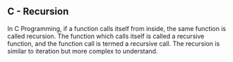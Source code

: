 ## C - Recursion
In C Programming, if a function calls itself from inside, the same function is called recursion. The function which calls itself is called a recursive function, and the function call is termed a recursive call. The recursion is similar to iteration but more complex to understand.
